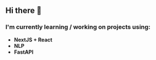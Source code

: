 ## Hi there 👋

### I'm currently learning / working on projects using:
- **NextJS + React**
- **NLP**
- **FastAPI**
